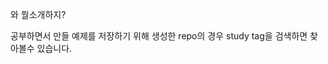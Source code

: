 와 뭘소개하지?  

공부하면서 만들 예제를 저장하기 위해 생성한 repo의 경우 study tag을 검색하면 찾아볼수 있습니다.  

<a href="https://github-readme-stats.vercel.app/api?username=minpeter&show_icons=true&theme=dark">
